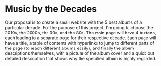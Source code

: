 # Music by the Decades

Our proposal is to create a small website with the 5 best albums of a particular decade. For the purpose of this project, I'm going to choose the 2010s, the 2000s, the 90s, and the 80s. The main page will have 4 buttons, each leading to a separate page for their respective decade. Each page will have a title, a table of contents with hyperlinks to jump to different parts of the page (to reach different albums easily), and finally the album descriptions themselves, with a picture of the album cover and a quick but detailed description that shows why the specified album is highly regarded.
